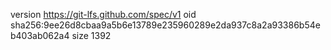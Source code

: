 version https://git-lfs.github.com/spec/v1
oid sha256:9ee26d8cbaa9a5b6e13789e235960289e2da937c8a2a93386b54eb403ab062a4
size 1392
